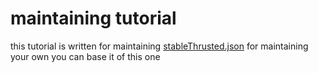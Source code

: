# maintaining tutorial

this tutorial is written for maintaining [stableThrusted.json](https://github.com/ard1998/RLBot-repos/blob/master/stableThrusted.json) for maintaining your own you can base it of this one
